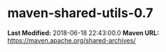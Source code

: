 # maven-shared-utils-0.7

**Last Modified:** 2018-06-18 22:43:00.0
**Maven URL:** https://maven.apache.org/shared-archives/

